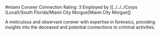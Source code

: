#miami 
Coroner
Connection Rating: 3
Employed by [[../../../Corps (Local)/South Florida/Miami City Morgue|Miami City Morgue]]

A meticulous and observant coroner with expertise in forensics, providing insights into the deceased and potential connections to criminal activities.